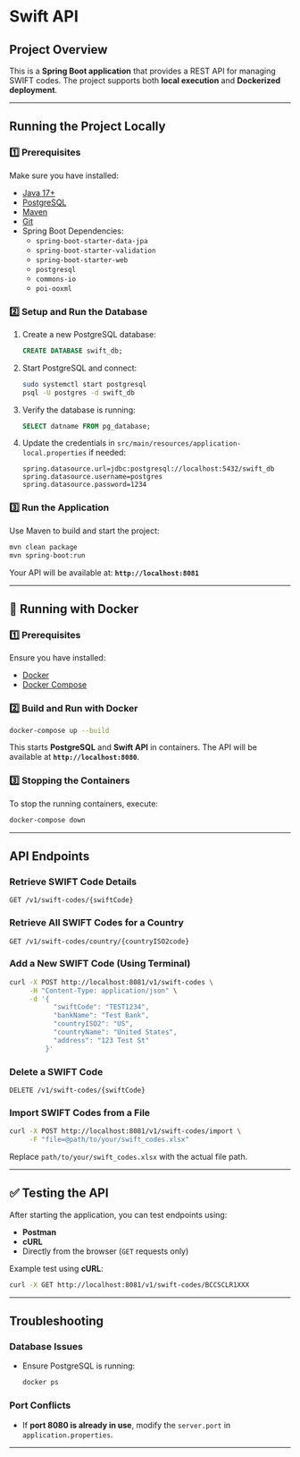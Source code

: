 # Swift API

## Project Overview
This is a **Spring Boot application** that provides a REST API for managing SWIFT codes. The project supports both **local execution** and **Dockerized deployment**.

---

## Running the Project Locally
### **1️⃣ Prerequisites**
Make sure you have installed:
- [Java 17+](https://adoptopenjdk.net/)
- [PostgreSQL](https://www.postgresql.org/)
- [Maven](https://maven.apache.org/)
- [Git](https://git-scm.com/)
- Spring Boot Dependencies:
  - `spring-boot-starter-data-jpa`
  - `spring-boot-starter-validation`
  - `spring-boot-starter-web`
  - `postgresql`
  - `commons-io`
  - `poi-ooxml`

### **2️⃣ Setup and Run the Database**
1. Create a new PostgreSQL database:
   ```sql
   CREATE DATABASE swift_db;
   ```
2. Start PostgreSQL and connect:
   ```bash
   sudo systemctl start postgresql
   psql -U postgres -d swift_db
   ```
3. Verify the database is running:
   ```sql
   SELECT datname FROM pg_database;
   ```
4. Update the credentials in `src/main/resources/application-local.properties` if needed:
   ```properties
   spring.datasource.url=jdbc:postgresql://localhost:5432/swift_db
   spring.datasource.username=postgres
   spring.datasource.password=1234
   ```

### **3️⃣ Run the Application**
Use Maven to build and start the project:
```bash
mvn clean package
mvn spring-boot:run
```
Your API will be available at: **`http://localhost:8081`**

---

## 🐳 Running with Docker
### **1️⃣ Prerequisites**
Ensure you have installed:
- [Docker](https://www.docker.com/)
- [Docker Compose](https://docs.docker.com/compose/install/)

### **2️⃣ Build and Run with Docker**
```bash
docker-compose up --build
```
This starts **PostgreSQL** and **Swift API** in containers. The API will be available at **`http://localhost:8080`**.

### **3️⃣ Stopping the Containers**
To stop the running containers, execute:
```bash
docker-compose down
```

---

## API Endpoints
### **Retrieve SWIFT Code Details**
```http
GET /v1/swift-codes/{swiftCode}
```

### **Retrieve All SWIFT Codes for a Country**
```http
GET /v1/swift-codes/country/{countryISO2code}
```

### **Add a New SWIFT Code** (Using Terminal)
```bash
curl -X POST http://localhost:8081/v1/swift-codes \
     -H "Content-Type: application/json" \
     -d '{
           "swiftCode": "TEST1234",
           "bankName": "Test Bank",
           "countryISO2": "US",
           "countryName": "United States",
           "address": "123 Test St"
         }'
```

### **Delete a SWIFT Code**
```http
DELETE /v1/swift-codes/{swiftCode}
```

### **Import SWIFT Codes from a File**
```bash
curl -X POST http://localhost:8081/v1/swift-codes/import \
     -F "file=@path/to/your/swift_codes.xlsx"
```
Replace `path/to/your/swift_codes.xlsx` with the actual file path.

---

## ✅ Testing the API
After starting the application, you can test endpoints using:
- **Postman**
- **cURL**
- Directly from the browser (`GET` requests only)

Example test using **cURL**:
```bash
curl -X GET http://localhost:8081/v1/swift-codes/BCCSCLR1XXX
```

---

## Troubleshooting
### **Database Issues**
- Ensure PostgreSQL is running:
  ```bash
  docker ps
  ```

### **Port Conflicts**
- If **port 8080 is already in use**, modify the `server.port` in `application.properties`.

---
